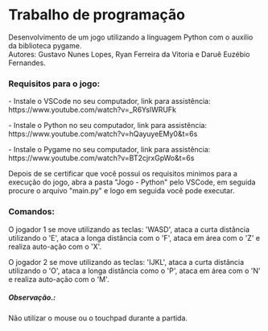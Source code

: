 <h1>Trabalho de programação</h1>
Desenvolvimento de um jogo utilizando a linguagem Python com o auxilio da biblioteca pygame.<br>
Autores: Gustavo Nunes Lopes, Ryan Ferreira da Vitoria e Daruê Euzébio Fernandes.

<h3>Requisitos para o jogo:</h3>
 <p> - Instale o VSCode no seu computador,
     link para assistência: https://www.youtube.com/watch?v=_R6YslWRUFk</p>
 <p> - Instale o Python no seu computador,
     link para assistência: https://www.youtube.com/watch?v=hQayuyeEMy0&t=6s</p>
 <p> - Instale o Pygame no seu computador,
      link para assistência: https://www.youtube.com/watch?v=BT2cjrxGpWo&t=6s</p>

Depois de se certificar que você possui os requisitos minimos para a execução do jogo, abra a pasta "Jogo - Python" pelo VSCode, em seguida procure o arquivo "main.py" e logo em seguida você pode executar.

<h3>Comandos:</h3>
<p>O jogador 1 se move utilizando as teclas: 'WASD', ataca a curta distância utilizando o 'E', ataca a longa distância com o 'F', ataca em área com o 'Z' e realiza auto-ação com o 'X'.</p>
<p>O jogador 2 se move utilizando as teclas: 'IJKL', ataca a curta distância utilizando o 'O', ataca a longa distância como o 'P', ataca em área com o 'N' e realiza auto-ação com o 'M'.</p>
 
<h5>Observação.:</h5>
Não utilizar o mouse ou o touchpad durante a partida.
